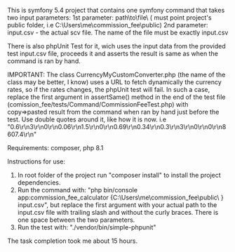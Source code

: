 This is symfony 5.4 project that contains one symfony command that takes two input parameters:
1st parameter: path\to\file\ ( must point project's public folder, i.e C:\Users\me\commission_fee\public\)
2nd parameter: input.csv - the actual scv file. The name of the file must be exactly input.csv

There is also phpUnit Test for it, wich uses the input data from the provided test input.csv file, proceeds it and asserts the result is same as when the command is ran by hand.


IMPORTANT:
The class CurrencyMyCustomConverter.php (the name of the class may be better, I know) uses a URL to fetch dynamically the currency rates, so if the rates changes, the phpUnit test will fail. In such a case, replace the first argument in assertSame() method in the end of the test file (comission_fee/tests/Command/CommissionFeeTest.php) with copy=>pasted result from the command when ran by hand just before the test. Use double quotes around it, like how it is now. i.e "0.6\r\n3\r\n0\r\n0.06\r\n1.5\r\n0\r\n0.69\r\n0.34\r\n0.3\r\n3\r\n0\r\n0\r\n8607.4\r\n"

Requirements:
composer, php 8.1

Instructions for use:

1. In root folder of the project run "composer install" to install the project dependencies.
2. Run the command with: "php bin/console app:commission_fee_calculator {C:\Users\me\commission_fee\public\ } input.csv", but replace the first argument with your actual path to the input.csv file with trailing slash and without the curly braces. There is one space between the two parameters.
3. Run the test with: "./vendor/bin/simple-phpunit"

The task completion took me about 15 hours.

